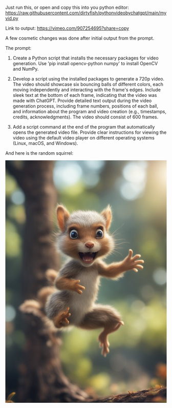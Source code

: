 Just run this, or open and copy this into you python editor:
https://raw.githubusercontent.com/dirtyfish/pythonvideobychatgpt/main/myvid.py

Link to output:
https://vimeo.com/907254695?share=copy

A few cosmetic changes was done after initial output from the prompt.


The prompt:


1. Create a Python script that installs the necessary packages for video generation. 
   Use 'pip install opencv-python numpy' to install OpenCV and NumPy.

2. Develop a script using the installed packages to generate a 720p video. 
   The video should showcase six bouncing balls of different colors, each moving independently and interacting with the frame's edges. 
   Include sleek text at the bottom of each frame, indicating that the video was made with ChatGPT. 
   Provide detailed text output during the video generation process, including frame numbers, positions of each ball, 
   and information about the program and video creation (e.g., timestamps, credits, acknowledgments). 
   The video should consist of 600 frames.

3. Add a script command at the end of the program that automatically opens the generated video file. 
   Provide clear instructions for viewing the video using the default video player on different operating systems 
   (Linux, macOS, and Windows).

   

And here is the random squirrel: 



![Screenshot]([s_27]-[gs_5]-[is_30]-[u_0]-[oi_1]-[m_ssd-1b]-daisy_jumping_squirrel_elf_in_angry_talking_mutant_tree,_bokeh_like_f_0.8,_tilt-shift_lens_8k,_high_.jpeg)

